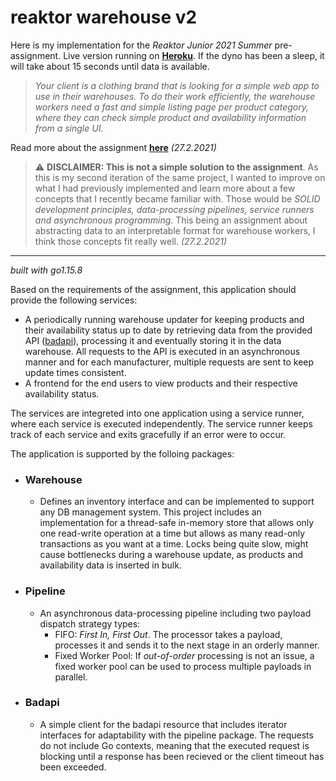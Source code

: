 # reaktor warehouse v2

Here is my implementation for the *Reaktor Junior 2021 Summer* pre-assignment. Live version running on [**Heroku**](https://limitless-inlet-17222.herokuapp.com/). If the dyno has been a sleep, it will take about 15 seconds until data is available.

> *Your client is a clothing brand that is looking for a simple web app to use in their warehouses. To do their work efficiently, the warehouse workers need a fast and simple listing page per product category, where they can check simple product and availability information from a single UI.*

Read more about the assignment [**here**](https://www.reaktor.com/junior-dev-assignment/) *(27.2.2021)*


> :warning: **DISCLAIMER: This is not a simple solution to the assignment**. As this is my second iteration of the same project, I wanted to improve on what I had previously implemented and learn more about a few concepts that I recently became familiar with. Those would be *SOLID development principles, data-processing pipelines, service runners and asynchronous programming*. This being an assignment about abstracting data to an interpretable format for warehouse workers, I think those concepts fit really well. *(27.2.2021)*

---

*built with go1.15.8*

Based on the requirements of the assignment, this application should provide the following services:
*   A periodically running warehouse updater for keeping products and their availability status up to date by retrieving data from the provided API ([badapi](http://bad-api-assignment.reaktor.com/)), processing it and eventually storing it in the data warehouse. All requests to the API is executed in an asynchronous manner and for each manufacturer, multiple requests are sent to keep update times consistent.
*   A frontend for the end users to view products and their respective availability status.

The services are integreted into one application using a service runner, where each service is executed independently. The service runner keeps track of each service and exits gracefully if an error were to occur. 

The application is supported by the folloing packages:
* ### **Warehouse**
    *   Defines an inventory interface and can be implemented to support any DB management system. This project includes an implementation for a thread-safe in-memory store that allows only one read-write operation at a time but allows as many read-only transactions as you want at a time. Locks being quite slow, might cause bottlenecks during a warehouse update, as products and availability data is inserted in bulk. 
* ### **Pipeline**
    *   An asynchronous data-processing pipeline including two payload dispatch strategy types:
        *   FIFO: *First In, First Out*. The processor takes a payload, processes it and sends it to the next stage in an orderly manner.
        *   Fixed Worker Pool: If *out-of-order* processing is not an issue, a fixed worker pool can be used to process multiple payloads in parallel.
* ### **Badapi**
    *   A simple client for the badapi resource that includes iterator interfaces for adaptability with the pipeline package. The requests do not include Go contexts, meaning that the executed request is blocking until a response has been recieved or the client timeout has been exceeded.

